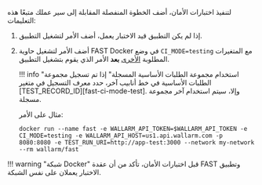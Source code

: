لتنفيذ اختبارات الأمان، أضف الخطوة المنفصلة المقابلة إلى سير عملك متبعًا هذه التعليمات:

1. إذا لم يكن التطبيق قيد الاختبار يعمل، أضف الأمر لتشغيل التطبيق.
2. أضف الأمر لتشغيل حاوية FAST Docker في وضع `CI_MODE=testing` مع المتغيرات المطلوبة [الأخرى](../ci-mode-testing.md#environment-variables-in-testing-mode) **بعد** الأمر الذي يقوم بتشغيل التطبيق.

    !!! info "استخدام مجموعة الطلبات الأساسية المسجلة"
        إذا تم تسجيل مجموعة الطلبات الأساسية في خط أنابيب آخر، حدد معرف التسجيل في متغير [TEST_RECORD_ID][fast-ci-mode-test]. وإلا، سيتم استخدام آخر مجموعة مسجلة.

    مثال على الأمر:

    ```
    docker run --name fast -e WALLARM_API_TOKEN=$WALLARM_API_TOKEN -e CI_MODE=testing -e WALLARM_API_HOST=us1.api.wallarm.com -p 8080:8080 -e TEST_RUN_URI=http://app-test:3000 --network my-network --rm wallarm/fast
    ```

!!! warning "شبكة Docker"
    قبل اختبارات الأمان، تأكد من أن عقدة FAST وتطبيق الاختبار يعملان على نفس الشبكة.